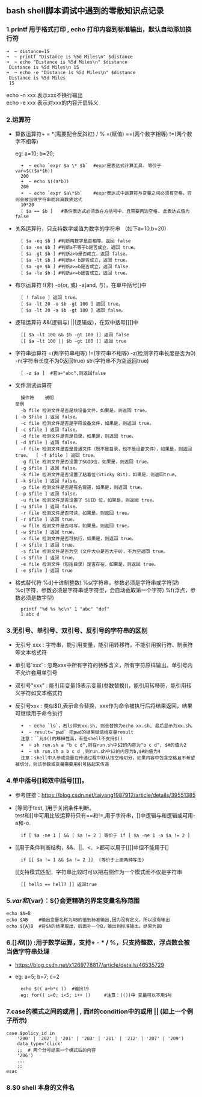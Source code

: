 ## bash shell脚本调试中遇到的零散知识点记录

### 1.printf 用于格式打印 , echo 打印内容到标准输出，默认自动添加换行符
    ➜  ~ distance=15
    ➜  ~ printf "Distance is %5d Miles\n" $distance
    ➜  ~ echo "Distance is %5d Miles\n" $distance
     Distance is %5d Miles\n 15
    ➜  ~ echo -e "Distance is %5d Miles\n" $distance
     Distance is %5d Miles
     15 
   echo -n xxx     表示xxx不换行输出  
   echo -e xxx     表示对xxx的内容开启转义  
### 2.运算符

* 算数运算符+ = *(需要配合反斜杠) / % =(赋值) ==(两个数字相等) !=(两个数字不相等)

  eg: a=10; b=20;
   
	    ➜  ~ echo `expr $a \* $b`  #expr是表达式计算工具. 等价于var=$(($a*$b))
	    200
	    ➜  ~ echo $((a*b))
	    200
		➜  ~ echo `expr $a\*$b`    #expr表达式中运算符与变量之间必须有空格，否则会被当做字符串而非算数表达式
		10*20
		[ $a == $b ]   #条件表达式必须放在方括号中，且需要两边空格. 此表达式值为false

* 关系运算符，只支持数字或值为数字的字符串 （如下a=10,b=20)

	    [ $a -eq $b ] #判断两数字是否相等。返回 false
	    [ $a -ne $b ] #判断a不等于b是否成立，返回 true。
	    [ $a -gt $b ] #判断a>b是否成立，返回 false。
	    [ $a -lt $b ] #判断a< b是否成立，返回 true。
	    [ $a -ge $b ] #判断a>=b是否成立，返回 false
	    [ $a -le $b ] #判断a<=b是否成立，返回 true。

* 布尔运算符 !(非) -o(or, 或) -a(and, 与)，在单中括号[]中  

	    [ ! false ] 返回 true。
	    [ $a -lt 20 -o $b -gt 100 ] 返回 true。
	    [ $a -lt 20 -a $b -gt 100 ] 返回 false。

* 逻辑运算符 &&(逻辑与) ||(逻辑或)，在双中括号[[]]中  

	    [[ $a -lt 100 && $b -gt 100 ]] 返回 false
	    [[ $a -lt 100 || $b -gt 100 ]] 返回 true

* 字符串运算符 =(两字符串相等) !=(字符串不相等) -z(检测字符串长度是否为0) -n(字符串长度不为0返回true) str(字符串不为空返回true)

    	[ -z $a ]  #若a="abc",则返回false

* 文件测试运算符

	    操作符    说明                                                               举例
		-b file 检测文件是否是块设备文件，如果是，则返回 true。                        [ -b $file ] 返回 false。
		-c file 检测文件是否是字符设备文件，如果是，则返回 true。                      [ -c $file ] 返回 false。
		-d file 检测文件是否是目录，如果是，则返回 true。                             [ -d $file ] 返回 false。
		-f file 检测文件是否是普通文件（既不是目录，也不是设备文件），如果是，则返回true。  [ -f $file ] 返回 true。
		-g file 检测文件是否设置了SGID位，如果是，则返回 true。                        [ -g $file ] 返回 false。
		-k file 检测文件是否设置了粘着位(Sticky Bit)，如果是，则返回true。             [ -k $file ] 返回 false。
		-p file 检测文件是否是有名管道，如果是，则返回 true。                          [ -p $file ] 返回 false。
		-u file 检测文件是否设置了 SUID 位，如果是，则返回 true。                      [ -u $file ] 返回 false。
		-r file 检测文件是否可读，如果是，则返回 true。                               [ -r $file ] 返回 true。
		-w file 检测文件是否可写，如果是，则返回 true。                               [ -w $file ] 返回 true。
		-x file 检测文件是否可执行，如果是，则返回 true。                             [ -x $file ] 返回 true。
		-s file 检测文件是否为空（文件大小是否大于0），不为空返回 true。                 [ -s $file ] 返回 true。
		-e file 检测文件（包括目录）是否存在，如果是，则返回 true。                     [ -e $file ] 返回 true

* 格式替代符 %d(十进制整数) %s(字符串，参数必须是字符串或字符型) %c(字符，参数必须是字符串或字符型，会自动截取第一个字符) %f(浮点，参数必须是数字型)  

        printf "%d %s %c\n" 1 "abc" "def"
        1 abc d

### 3.无引号、单引号、双引号、反引号的字符串的区别

* 无引号 xxx  : 字符串，能引用变量，能引用转移符，不能引用换行符、制表符等文本格式符  

* 单引号'xxx' : 忽略xxx中所有字符的特殊含义，所有字符原样输出。单引号内不允许套用单引号  

* 双引号"xxx" : 能引用变量($表示变量(参数替换))，能引用转移符，能引用转义字符如文本格式符  

* 反引号`xxx` : 类似$(),表示命令替换，xxx作为命令被执行后将结果返回，结果可继续用于命令执行   
 
        ➜  ~ echo `ls`，若ls得到xx.sh, 则会替换为echo xx.sh, 最后显示为xx.sh。
        ➜  ~ result=`pwd` 把pwd的结果赋值给变量result
        注意：``比$()的移植性高，有些shell不支持$()
        ➜  ~ sh run.sh a "b c d",则在run.sh中$2的内容为"b c d", $#的值为2
        ➜  ~ sh run.sh a b c d ,则run.sh中$2的内容为b,$#的值为4
        注意：shell中入参或变量在传递过程中默认按空格切分，如果内容中包含空格且不希望被切分，则该参数或变量需要用引号括起来传递

### 4.单中括号[]和双中括号[[]]。  
* 参考链接：https://blog.csdn.net/taiyang1987912/article/details/39551385

* [等同于test, ]用于关闭条件判断。  
	test和[]中可用比较运算符只有==和!=,用于字符串，[]中逻辑与和逻辑或可用-a和-o. 
	  
        if [ $a -ne 1 ] && [ $a != 2 ] 等价于 if [ $a -ne 1 -a $a != 2 ]

* [[用于条件判断结构，&&、||、<、>都可以用于[[]]中但不能用于[]  

    
        if [[ $a != 1 && $a != 2 ]]  (等价于上面两种写法)
  [[支持模式匹配，字符串比较时可以把右侧作为一个模式而不仅是字符串  
   
        [[ hello == hell? ]] 返回true

### 5.$var和${var}：${}会更精确的界定变量名称范围  

    echo $A=B
    echo $AB    #输出变量名称为AB的值到标准输出,因为没有定义，所以没有输出
    echo ${A}B  #将$A的结果取出，后面补一个B，输出到标准输出。结果为BB

### 6.$[]和$(()) :用于数学运算，支持+ - * / %，只支持整数，浮点数会被当做字符串处理

* https://blog.csdn.net/x1269778817/article/details/46535729  
* eg: a=5; b=7; c=2  
  
        echo $(( a+b*c ))  #输出19
        eg: for(( i=0; i<5; i++ ))     #注意：(())中 变量可以不用$号 

### 7.case的模式之间的或用 | , 而if的condition中的或用 || (如上一个例子所示)

    case $policy_id in
        '200' | '202' | '201' | '203' | '211' | '212' | '207' | '209') 
        data_type='click'
        ;;  # 两个分号结束一个模式后的内容
        '206') 
        ...
        ;;
    esac

### 8.$0 shell 本身的文件名


